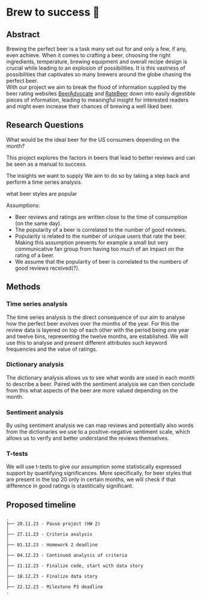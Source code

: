 # Brew to success 🍻

## Abstract
Brewing the perfect beer is a task many set out for and only a few, if any, even achieve. When it comes to crafting a beer, choosing the right ingredients, temperature, brewing equipment and overall recipe design is crucial while leading to an explosion of possibilities. It is this vastness of possibilities that captivates so many brewers around the globe chasing the perfect beer.<br>
With our project we aim to break the flood of information supplied by the beer rating websites [BeerAdvocate](https://www.beeradvocate.com/) and [RateBeer](https://www.ratebeer.com/) down into easily digestible pieces of information, leading to meaningful insight for interested readers and might even increase their chances of brewing a well liked beer.


## Research Questions
What would be the ideal beer for the US consumers depending on the month?

This project explores the factors in beers that lead to better reviews and can be seen as a manual to success.

The insights we want to supply
We aim to do so by taking a step back and perform a time series analysis.

what beer styles are popular 



Assumptions: 
- Beer reviews and ratings are written close to the time of consumption (on the same day).
- The popularity of a beer is correlated to the number of good reviews.
- Popularity is related to the number of unique users that rate the beer. Making this assumption prevents for example a small but very communicative fan group from having too much of an impact on the rating of a beer.
- We assume that the popularity of beer is correlated to the numbers of good reviews received(?).


## Methods

### Time series analysis
The time series analysis is the direct consequence of our aim to analyse how the perfect beer evolves over the months of the year. For this the review data is layered on top of each other with the period being one year and twelve bins, representing the twelve months, are established.
We will use this to analyse and present different attributes such keyword frequencies and the value of ratings.

### Dictionary analysis
The dictionary analysis allows us to see what words are used in each month to describe a beer. Paired with the sentiment analysis we can then conclude from this what aspects of the beer are more valued depending on the month.

### Sentiment analysis
By using sentiment analysis we can map reviews and potentially also words from the dictionaries we use to a positive-negative sentiment scale, which allows us to verify and better understand the reviews themselves.

### T-tests
We will use t-tests to give our assumption some statistically expressed support by quantifying significances. More specifically, for beer styles that are present in the top 20 only in certain months, we will check if that difference in good ratings is stastitically significant.


## Proposed timeline
```
.
├── 20.11.23 - Pause project (HW 2)
│
├── 27.11.23 - Criteria analysis
│
├── 01.12.23 - Homework 2 deadline
│
├── 04.12.23 - Continued analysis of criteria
│
├── 11.12.23 - Finalize code, start with data story
│
├── 18.12.23 - Finalize data story
│
├── 22.12.23 - Milestone P3 deadline
.

```




<!--
## Project Proposal (Milestone 2)

Whatever set of combinations of these two aspects is chosen can then yield recommendations on how to produce and launch a successful beer. Successfulness is measured by ratings and only the top X beers for a certain Group and Time are chosen.
Examples:
- For the group of type `Lambic` in `January` we only look at the beers `a`, `b` and `c` as they are considered the most successful with their average rating of 4.6, 4.58 and 4.52 accross all recorded januaries.
- For the group of type `Imperial IPA` in `2011` we only look at the beers `x`, `y` and `z` as they are considered the most successful with their average rating of 4.6, 4.58 and 4.52 across 2011.

We decided not to proceed with the `matched_beer` dataset initially supplied as merging the datasets of `BeerAdvocate` and `RateBeer` provides a more complete dataset.
-->
